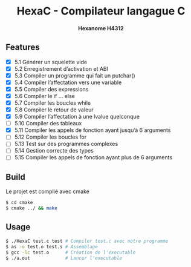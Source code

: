 <div align="center">

# HexaC - Compilateur langague C
#### Hexanome H4312

</div>

## Features

- [x] 5.1 Générer un squelette vide
- [x] 5.2 Enregistrement d’activation et ABI
- [x] 5.3 Compiler un programme qui fait un putchar()
- [x] 5.4 Compiler l’affectation vers une variable
- [x] 5.5 Compiler des expressions
- [x] 5.6 Compiler le if ... else
- [x] 5.7 Compiler les boucles while
- [x] 5.8 Compiler le retour de valeur
- [x] 5.9 Compiler l’affectation à une lvalue quelconque
- [ ] 5.10 Compiler des tableaux
- [x] 5.11 Compiler les appels de fonction ayant jusqu’à 6 arguments
- [ ] 5.12 Compiler les boucles for
- [ ] 5.13 Test sur des programmes complexes
- [ ] 5.14 Gestion correcte des types
- [ ] 5.15 Compiler les appels de fonction ayant plus de 6 arguments

## Build
Le projet est complié avec cmake

```bash
$ cd cmake
$ cmake ../ && make
```

## Usage

```bash
$ ./HexaC test.c test # Compiler test.c avec notre programme
$ as -o test.o test.s # Assemblage
$ gcc -lc test.o      # Création de l'executable
$ ./a.out             # Lancer l'executable
```
